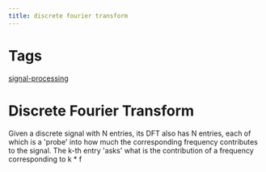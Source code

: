 ```yaml
---
title: discrete fourier transform
---
```


# Tags

[signal-processing](20201213164659-signal_processing)


# Discrete Fourier Transform

Given a discrete signal with N entries, its DFT also has N entries, each of which
is a 'probe' into how much the corresponding frequency contributes to the signal.
The k-th entry 'asks' what is the contribution of a frequency corresponding to k * f

